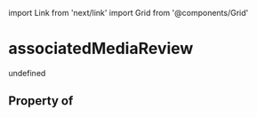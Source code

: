 import Link from 'next/link'
import Grid from '@components/Grid'

# associatedMediaReview

undefined

## Property of



